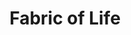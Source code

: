 ---
pid: CH760
title: Fabric of Life
location_transcription: Fabric Row :) or on the river where all the textile factories
  were.
zipcode: '19076'
outside_phl: 'Prospect Park PA '
neighborhood: 
age: '34'
age_range: 30-39
instagram: 
image_file_name: CH_760.jpg
proposal_transcription: My monument is all about the individual strands that are woven
  together to comprise the city of Philadelphia. Members of the community are invited
  to choose a strand of fabric (or, from a selection of mixed media //stands// that
  can be woven) from the basket and weave it into the monument. Thousands of strands,
  of all different colors, weights, media, textures, etc. will collectively comprise
  a giant woven blanket representing our collective city & its people. this can then
  be framed + put in a public space forever more. Materials could also be sourced
  from the community. upcycled from found objects in the city, etc.
topic: Art,Philadelphia,Unity
topic_summary: 0, 0, 0
type: Interactive,Concrete
keywords_other: fabric, woven, collective, community, blanket, upcycle
credit: Liz Chernett
image_labels: 
twitter: 
facebook: 
permalink: "/monuments/ch760/"
layout: item-page
---